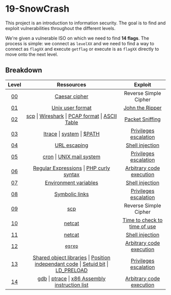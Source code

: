 # 19-SnowCrash

This project is an introduction to information security. The goal is to find and exploit vulnerabilities throughout the different levels.

We're given a vulnerable ISO on which we need to find **14 flags**. The process is simple: we connect as `levelXX` and we need to find a way to connect as `flagXX` and execute `getflag` or execute is as `flagXX` directly to move onto the next level.

## Breakdown

| Level | Ressources | Exploit |
| :-: | :-: | :-: |
| [00](./level00/Ressources/README.md) | [Caesar cipher](https://en.wikipedia.org/wiki/Caesar_cipher) | Reverse Simple Cipher |
| [01](./level01/Ressources/README.md) | [Unix user format](https://www.cyberciti.biz/faq/understanding-etcpasswd-file-format/) | [John the Ripper](https://en.wikipedia.org/wiki/John_the_Ripper) |
| [02](./level02/Ressources/README.md) | [scp](https://linux.die.net/man/1/scp) \| [Wireshark](https://www.wireshark.org/) \| [PCAP format](https://www.reviversoft.com/en/file-extensions/pcap) \| [ASCII Table](https://www.asciitable.com/) | [Packet Sniffing](https://en.wikipedia.org/wiki/Packet_analyzer) |
| [03](./level03/Ressources/README.md) | [ltrace](https://man7.org/linux/man-pages/man1/ltrace.1.html) \| [system](https://man7.org/linux/man-pages/man3/system.3.html) \| [$PATH](https://medium.com/@jalendport/what-exactly-is-your-shell-path-2f076f02deb4) | [Privileges escalation](https://en.wikipedia.org/wiki/Privilege_escalation) |
| [04](./level04/Ressources/README.md) | [URL escaping](https://www.w3schools.com/tags/ref_urlencode.ASP) | [Shell injection](https://matklad.github.io/2021/07/30/shell-injection.html) |
| [05](./level05/Ressources/README.md) | [cron](https://en.wikipedia.org/wiki/Cron) \| [UNIX mail system](https://www3.physnet.uni-hamburg.de/physnet/Tru64-Unix/HTML/APS2SCTE/DOCU_005.HTM) | [Privileges escalation](https://en.wikipedia.org/wiki/Privilege_escalation) |
| [06](./level06/Ressources/README.md) | [Regular Expressions](https://en.wikipedia.org/wiki/Regular_expression) \| [PHP curly syntax](https://www.php.net/manual/en/language.types.string.php#language.types.string.parsing.complex) | [Arbitrary code execution](https://en.wikipedia.org/wiki/Arbitrary_code_execution#:~:text=In%20computer%20security%2C%20arbitrary%20code,or%20in%20a%20target%20process.&text=A%20program%20that%20is%20designed,an%20arbitrary%20code%20execution%20exploit.) |
| [07](./level07/Ressources/README.md) | [Environment variables](https://en.wikipedia.org/wiki/Environment_variable#:~:text=An%20environment%20variable%20is%20a,in%20which%20a%20process%20runs.) | [Shell injection](https://matklad.github.io/2021/07/30/shell-injection.html) |
| [08](./level08/Ressources/README.md) | [Symbolic links](https://en.wikipedia.org/wiki/Symbolic_link) | [Privileges escalation](https://en.wikipedia.org/wiki/Privilege_escalation) |
| [09](./level09/Ressources/README.md) | [scp](https://linux.die.net/man/1/scp) | Reverse Simple Cipher |
| [10](./level10/Ressources/README.md) | [netcat](https://en.wikipedia.org/wiki/Netcat) | [Time to check to time of use](https://en.wikipedia.org/wiki/Time-of-check_to_time-of-use) |
| [11](./level11/Ressources/README.md) | [netcat](https://en.wikipedia.org/wiki/Netcat) | [Shell injection](https://matklad.github.io/2021/07/30/shell-injection.html)|
| [12](./level12/Ressources/README.md) | [`egrep`](https://linux.die.net/man/1/egrep) | [Arbitrary code execution](https://en.wikipedia.org/wiki/Arbitrary_code_execution#:~:text=In%20computer%20security%2C%20arbitrary%20code,or%20in%20a%20target%20process.&text=A%20program%20that%20is%20designed,an%20arbitrary%20code%20execution%20exploit.) |
| [13](./level13/Ressources/README.md) | [Shared object libraries](https://tldp.org/HOWTO/Program-Library-HOWTO/shared-libraries.html) \| [Position independant code](https://en.wikipedia.org/wiki/Position-independent_code#:~:text=In%20computing%2C%20position%2Dindependent%20code,regardless%20of%20its%20absolute%20address.&text=Position%2Dindependent%20code%20can%20be,any%20memory%20address%20without%20modification.) \| [Setuid bit](https://en.wikipedia.org/wiki/Setuid) \| [LD_PRELOAD](http://www.goldsborough.me/c/low-level/kernel/2016/08/29/16-48-53-the_-ld_preload-_trick/) | [Privileges escalation](https://en.wikipedia.org/wiki/Privilege_escalation) |
| [14](./level14/Ressources/README.md) | [gdb](https://www.cs.cmu.edu/~gilpin/tutorial/) \| [ptrace](https://man7.org/linux/man-pages/man2/ptrace.2.html) \| [x86 Assembly instruction list](https://en.wikipedia.org/wiki/X86_instruction_listings) | [Arbitrary code execution](https://en.wikipedia.org/wiki/Arbitrary_code_execution#:~:text=In%20computer%20security%2C%20arbitrary%20code,or%20in%20a%20target%20process.&text=A%20program%20that%20is%20designed,an%20arbitrary%20code%20execution%20exploit.) |

